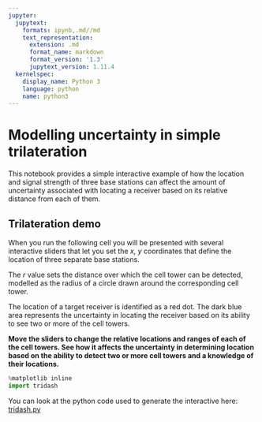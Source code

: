 ```yaml
---
jupyter:
  jupytext:
    formats: ipynb,.md//md
    text_representation:
      extension: .md
      format_name: markdown
      format_version: '1.3'
      jupytext_version: 1.11.4
  kernelspec:
    display_name: Python 3
    language: python
    name: python3
---
```


# Modelling uncertainty in simple trilateration

This notebook provides a simple interactive example of how the location and signal strength of three base stations can affect the amount of uncertainty associated with locating a receiver based on its relative distance from each of them.


## Trilateration demo


When you run the following cell you will be presented with several interactive sliders that let you set the *x, y* coordinates that define the location of three separate base stations.

The *r* value sets the distance over which the cell tower can be detected, modelled as the radius of a circle drawn around the corresponding cell tower.

The location of a target receiver is identified as a red dot. The dark blue area represents the uncertainty in locating the receiver based on its ability to see two or more of the cell towers.

__Move the sliders to change the relative locations and ranges of each of the cell towers. See how it affects the uncertainty in determining location based on the ability to detect two or more cell towers and a knowledge of their locations.__

```python extensions={"jupyter_dashboards": {"version": 1, "views": {"grid_default": {"hidden": true}, "report_default": {"hidden": true}}}}
%matplotlib inline
import tridash
```

You can look at the python code used to generate the interactive here: [tridash.py](tridash.py)
